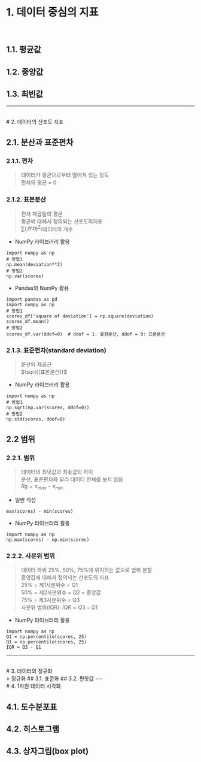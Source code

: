 # 1. 데이터 중심의 지표
<br/>

## 1.1. 평균값
## 1.2. 중앙값
## 1.3. 최빈값
---

<br/>
# 2. 데이터의 산포도 지표
<br/>

## 2.1. 분산과 표준편차
### 2.1.1. 편차
> 데이터가 평균으로부터 떨어져 있는 정도<br/>
> 편차의 평균 = 0
### 2.1.2. 표본분산
> 편차 제곱들의 평균<br/>
> 평균에 대해서 정의되는 산포도의지표<br/>
> $\sum{(편차)^2}$/데이터의 개수
- NumPy 라이브러리 활용
```
import numpy as np
# 방법1
np.mean(deviation**2)
# 방법2
np.var(scores)
```
- Pandas와 NumPy 활용
```
import pandas as pd
import numpy as np
# 방법1
scores_df['square of deviation'] = np.square(deviation)
scores_df.mean()
# 방법2
scores_df.var(ddof=0)  # ddof = 1: 불편분산, ddof = 0: 표본분산
```
### 2.1.3. 표준편차(standard deviation)
> 분산의 제곱근<br/>
> $\sqrt{(표본분산)}$
- NumPy 라이브러리 활용
```
import numpy as np
# 방법1
np.sqrt(np.var(scores, ddof=0))
# 방법2
np.std(scores, ddof=0)
```
## 2.2 범위
  ### 2.2.1. 범위
  > 데이터의 최댓값과 최솟값의 차이<br/>
  > 분산, 표준편차와 달리 데이터 전체를 보지 않음<br/>
  > $Rg = x_{max} - x_{min}$
  - 일반 작성
  ```
  max(scores) - min(scores)
  ```
  - NumPy 라이브러리 활용
  ```
  import numpy as np
  np.max(scores) - np.min(scores)
  ```
  ### 2.2.2. 사분위 범위
  > 데이터 하위 25%, 50%, 75%에 위치하는 값으로 범위 분할<br/>
  > 중앙값에 대해서 정의되는 산포도의 지표<br/>
  > 25% = 제1사분위수 = Q1<br/>
  > 50% = 제2사분위수 = Q2 = 중앙값<br/>
  > 75% = 제3사분위수 = Q3<br/>
  > 사분위 범위(IQR): $IQR = Q3 - Q1$<br/>
  - NumPy 라이브러리 활용
  ```
  import numpy as np
  Q1 = np.percentile(scores, 25)
  Q1 = np.percentile(scores, 25)
  IQR = Q3 - Q1
  ```
---
<br/>
# 3. 데이터의 정규화
<br/>
> 정규화 
## 3.1. 표준화
## 3.2. 편찻값
---
<br/>
# 4. 1차원 데이터 시각화
<br/>

## 4.1. 도수분포표
## 4.2. 히스토그램
## 4.3. 상자그림(box plot)
